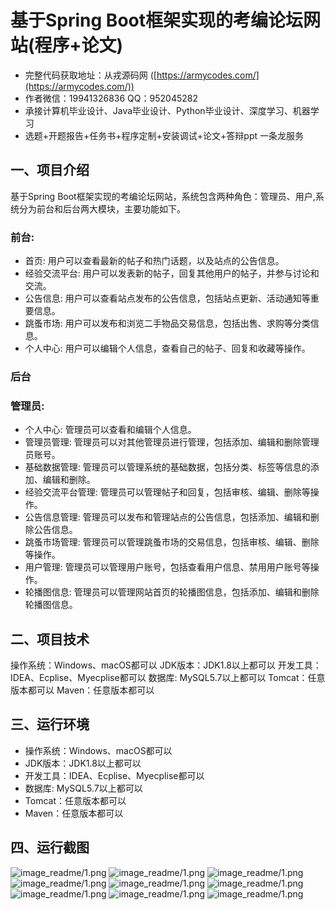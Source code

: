 基于Spring Boot框架实现的考编论坛网站(程序+论文)
=
- 完整代码获取地址：从戎源码网 ([https://armycodes.com/](https://armycodes.com/))
- 作者微信：19941326836  QQ：952045282 
- 承接计算机毕业设计、Java毕业设计、Python毕业设计、深度学习、机器学习
- 选题+开题报告+任务书+程序定制+安装调试+论文+答辩ppt 一条龙服务

一、项目介绍
---
基于Spring Boot框架实现的考编论坛网站，系统包含两种角色：管理员、用户,系统分为前台和后台两大模块，主要功能如下。

### 前台:
- 首页: 用户可以查看最新的帖子和热门话题，以及站点的公告信息。
- 经验交流平台: 用户可以发表新的帖子，回复其他用户的帖子，并参与讨论和交流。
- 公告信息: 用户可以查看站点发布的公告信息，包括站点更新、活动通知等重要信息。
- 跳蚤市场: 用户可以发布和浏览二手物品交易信息，包括出售、求购等分类信息。
- 个人中心: 用户可以编辑个人信息，查看自己的帖子、回复和收藏等操作。
### 后台
### 管理员:
- 个人中心: 管理员可以查看和编辑个人信息。
- 管理员管理: 管理员可以对其他管理员进行管理，包括添加、编辑和删除管理员账号。
- 基础数据管理: 管理员可以管理系统的基础数据，包括分类、标签等信息的添加、编辑和删除。
- 经验交流平台管理: 管理员可以管理帖子和回复，包括审核、编辑、删除等操作。
- 公告信息管理: 管理员可以发布和管理站点的公告信息，包括添加、编辑和删除公告信息。
- 跳蚤市场管理: 管理员可以管理跳蚤市场的交易信息，包括审核、编辑、删除等操作。
- 用户管理: 管理员可以管理用户账号，包括查看用户信息、禁用用户账号等操作。
- 轮播图信息: 管理员可以管理网站首页的轮播图信息，包括添加、编辑和删除轮播图信息。


二、项目技术
---
操作系统：Windows、macOS都可以
JDK版本：JDK1.8以上都可以
开发工具：IDEA、Ecplise、Myecplise都可以
数据库: MySQL5.7以上都可以
Tomcat：任意版本都可以
Maven：任意版本都可以



三、运行环境
---
- 操作系统：Windows、macOS都可以
- JDK版本：JDK1.8以上都可以
- 开发工具：IDEA、Ecplise、Myecplise都可以
- 数据库: MySQL5.7以上都可以
- Tomcat：任意版本都可以
- Maven：任意版本都可以

四、运行截图
---
![image_readme/1.png](https://github.com/3212618475/Exam-Forum-Website/blob/11ab4b4dd366d8b64a9732e8cb38326b10c04e66/image_readme/1.png)
![image_readme/1.png](https://github.com/3212618475/Exam-Forum-Website/blob/11ab4b4dd366d8b64a9732e8cb38326b10c04e66/image_readme/2.png)
![image_readme/1.png](https://github.com/3212618475/Exam-Forum-Website/blob/11ab4b4dd366d8b64a9732e8cb38326b10c04e66/image_readme/3.png)
![image_readme/1.png](https://github.com/3212618475/Exam-Forum-Website/blob/11ab4b4dd366d8b64a9732e8cb38326b10c04e66/image_readme/4.png)
![image_readme/1.png](https://github.com/3212618475/Exam-Forum-Website/blob/11ab4b4dd366d8b64a9732e8cb38326b10c04e66/image_readme/5.png)
![image_readme/1.png](https://github.com/3212618475/Exam-Forum-Website/blob/11ab4b4dd366d8b64a9732e8cb38326b10c04e66/image_readme/6.png)
![image_readme/1.png](https://github.com/3212618475/Exam-Forum-Website/blob/11ab4b4dd366d8b64a9732e8cb38326b10c04e66/image_readme/7.png)
![image_readme/1.png](https://github.com/3212618475/Exam-Forum-Website/blob/11ab4b4dd366d8b64a9732e8cb38326b10c04e66/image_readme/8.png)
![image_readme/1.png](https://github.com/3212618475/Exam-Forum-Website/blob/11ab4b4dd366d8b64a9732e8cb38326b10c04e66/image_readme/9.png)


